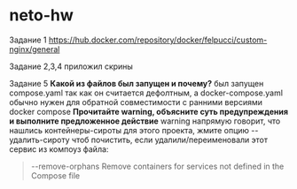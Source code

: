 # neto-hw
Задание 1
https://hub.docker.com/repository/docker/felpucci/custom-nginx/general

Задание 2,3,4
приложил скрины

Задание 5
**Какой из файлов был запущен и почему?**
был запущен compose.yaml так как он считается дефолтным, а docker-compose.yaml обычно нужен для обратной совместимости с ранними версиями docker compose
**Прочитайте warning, объясните суть предупреждения и выполните предложенное действие**
warning напрямую говорит, что нашлись контейнеры-сироты для этого проекта, жмите опцию --удалить-сироту чтоб почистить, если удалили/переименовали этот сервис из компоуз файла:
> --remove-orphans            Remove containers for services not defined in the Compose file
